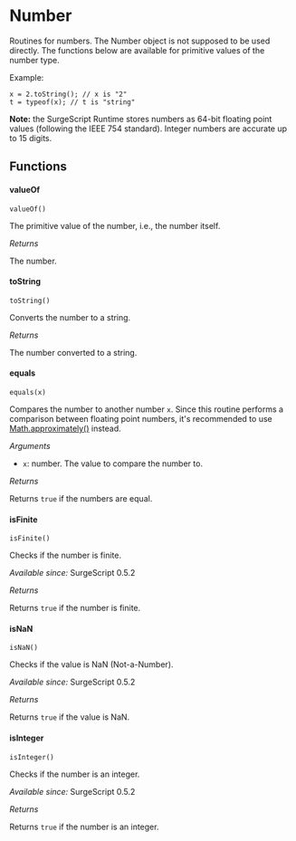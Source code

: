 Number
======

Routines for numbers. The Number object is not supposed to be used directly. The functions below are available for primitive values of the number type.

Example:

```
x = 2.toString(); // x is "2"
t = typeof(x); // t is "string"
```

**Note:** the SurgeScript Runtime stores numbers as 64-bit floating point values (following the IEEE 754 standard). Integer numbers are accurate up to 15 digits.

Functions
---------

#### valueOf

`valueOf()`

The primitive value of the number, i.e., the number itself.

*Returns*

The number.

#### toString

`toString()`

Converts the number to a string.

*Returns*

The number converted to a string.

#### equals

`equals(x)`

Compares the number to another number `x`. Since this routine performs a comparison between floating point numbers, it's recommended to use [Math.approximately()](math#approximately) instead.

*Arguments*

* `x`: number. The value to compare the number to.

*Returns*

Returns `true` if the numbers are equal.

#### isFinite

`isFinite()`

Checks if the number is finite.

*Available since:* SurgeScript 0.5.2

*Returns*

Returns `true` if the number is finite.

#### isNaN

`isNaN()`

Checks if the value is NaN (Not-a-Number).

*Available since:* SurgeScript 0.5.2

*Returns*

Returns `true` if the value is NaN.

#### isInteger

`isInteger()`

Checks if the number is an integer.

*Available since:* SurgeScript 0.5.2

*Returns*

Returns `true` if the number is an integer.